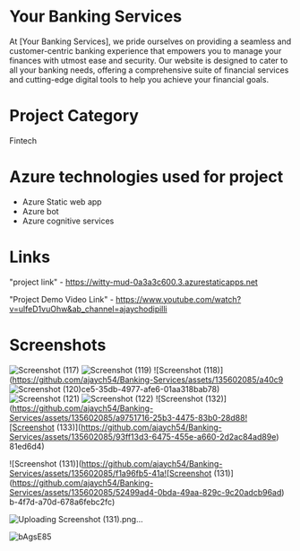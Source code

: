 # Your Banking Services
At [Your Banking Services], we pride ourselves on providing a seamless and customer-centric banking experience that empowers you to manage your finances with utmost ease and security. Our website is designed to cater to all your banking needs, offering a comprehensive suite of financial services and cutting-edge digital tools to help you achieve your financial goals.
# Project Category
Fintech

# Azure technologies used for project
* Azure Static web app
* Azure bot
* Azure cognitive services

# Links
"project link" - https://witty-mud-0a3a3c600.3.azurestaticapps.net

"Project Demo Video Link" - https://www.youtube.com/watch?v=ulfeD1vuOhw&ab_channel=ajaychodipilli

# Screenshots
![Screenshot (117)](https://github.com/ajaych54/Banking-Services/assets/135602085/6284f806-5d2a-4a65-9d1e-950b88288da3)
![Screenshot (119)](https://github.com/ajaych54/Banking-Services/assets/135602085/ec16ae21-ac94-47f5-9b9b-be1bd401890c)
![Screenshot (118)](https://github.com/ajaych54/Banking-Services/assets/135602085/a40c9
![Screenshot (120)](https://github.com/ajaych54/Banking-Services/assets/135602085/0d7654c2-f84f-4960-91b2-78f7a330784e)ce5-35db-4977-afe6-01aa318bab78)
![Screenshot (121)](https://github.com/ajaych54/Banking-Services/assets/135602085/5f07ea26-c117-43f1-8d9c-8e9894fa57db)
![Screenshot (122)](https://github.com/ajaych54/Banking-Services/assets/135602085/0e642644-2fb5-42a3-822d-8ccbb9677208)
![Screenshot (132)](https://github.com/ajaych54/Banking-Services/assets/135602085/a9751716-25b3-4475-83b0-28d88![Screenshot (133)](https://github.com/ajaych54/Banking-Services/assets/135602085/93ff13d3-6475-455e-a660-2d2ac84ad89e)
81ed6d4)

![Screenshot (131)](https://github.com/ajaych54/Banking-Services/assets/135602085/f1a96fb5-41a![Screenshot (131)](https://github.com/ajaych54/Banking-Services/assets/135602085/52499ad4-0bda-49aa-829c-9c20adcb96ad)
b-4f7d-a70d-678a6febc2fc)


![Uploading Screenshot (131).png…]()

![bAgsE85](https://github.com/ajaych54/Banking-Services/assets/135602085/19205243-0e33-4864-a02b-802b5be409bd)
